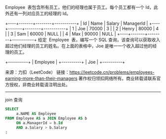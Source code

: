 Employee  表包含所有员工，他们的经理也属于员工。每个员工都有一个 Id，此外还有一列对应员工的经理的 Id。

+----+-------+--------+-----------+
| Id | Name | Salary | ManagerId |
+----+-------+--------+-----------+
| 1 | Joe | 70000 | 3 |
| 2 | Henry | 80000 | 4 |
| 3 | Sam | 60000 | NULL |
| 4 | Max | 90000 | NULL |
+----+-------+--------+-----------+
给定  Employee  表，编写一个 SQL 查询，该查询可以获取收入超过他们经理的员工的姓名。在上面的表格中，Joe 是唯一一个收入超过他的经理的员工。

+----------+
| Employee |
+----------+
| Joe |
+----------+

来源：力扣（LeetCode）
链接：https://leetcode.cn/problems/employees-earning-more-than-their-managers
著作权归领扣网络所有。商业转载请联系官方授权，非商业转载请注明出处。

---

join 查询

```sql
SELECT
     a.NAME AS Employee
FROM Employee AS a JOIN Employee AS b
     ON a.ManagerId = b.Id
     AND a.Salary > b.Salary
;
```
